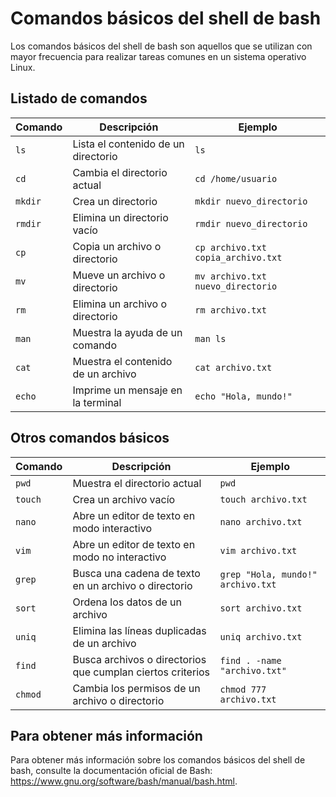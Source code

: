 # Comandos básicos del shell de bash

Los comandos básicos del shell de bash son aquellos que se utilizan con mayor frecuencia para realizar tareas comunes en un sistema operativo Linux.

## Listado de comandos

| Comando | Descripción                         | Ejemplo                            |
| ------- | ----------------------------------- | ---------------------------------- |
| `ls`    | Lista el contenido de un directorio | `ls`                               |
| `cd`    | Cambia el directorio actual         | `cd /home/usuario`                 |
| `mkdir` | Crea un directorio                  | `mkdir nuevo_directorio`           |
| `rmdir` | Elimina un directorio vacío         | `rmdir nuevo_directorio`           |
| `cp`    | Copia un archivo o directorio       | `cp archivo.txt copia_archivo.txt` |
| `mv`    | Mueve un archivo o directorio       | `mv archivo.txt nuevo_directorio`  |
| `rm`    | Elimina un archivo o directorio     | `rm archivo.txt`                   |
| `man`   | Muestra la ayuda de un comando      | `man ls`                           |
| `cat`   | Muestra el contenido de un archivo  | `cat archivo.txt`                  |
| `echo`  | Imprime un mensaje en la terminal   | `echo "Hola, mundo!"`              |

## Otros comandos básicos

| Comando | Descripción                                                | Ejemplo                           |
| ------- | ---------------------------------------------------------- | --------------------------------- |
| `pwd`   | Muestra el directorio actual                               | `pwd`                             |
| `touch` | Crea un archivo vacío                                      | `touch archivo.txt`               |
| `nano`  | Abre un editor de texto en modo interactivo                | `nano archivo.txt`                |
| `vim`   | Abre un editor de texto en modo no interactivo             | `vim archivo.txt`                 |
| `grep`  | Busca una cadena de texto en un archivo o directorio       | `grep "Hola, mundo!" archivo.txt` |
| `sort`  | Ordena los datos de un archivo                             | `sort archivo.txt`                |
| `uniq`  | Elimina las líneas duplicadas de un archivo                | `uniq archivo.txt`                |
| `find`  | Busca archivos o directorios que cumplan ciertos criterios | `find . -name "archivo.txt"`      |
| `chmod` | Cambia los permisos de un archivo o directorio             | `chmod 777 archivo.txt`           |

## Para obtener más información

Para obtener más información sobre los comandos básicos del shell de bash, consulte la documentación oficial de Bash: https://www.gnu.org/software/bash/manual/bash.html.
